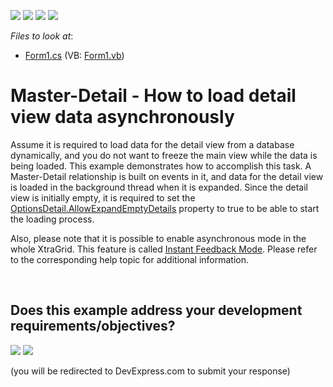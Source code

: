 <!-- default badges list -->
![](https://img.shields.io/endpoint?url=https://codecentral.devexpress.com/api/v1/VersionRange/128632479/10.1.7%2B)
[![](https://img.shields.io/badge/Open_in_DevExpress_Support_Center-FF7200?style=flat-square&logo=DevExpress&logoColor=white)](https://supportcenter.devexpress.com/ticket/details/E2745)
[![](https://img.shields.io/badge/📖_How_to_use_DevExpress_Examples-e9f6fc?style=flat-square)](https://docs.devexpress.com/GeneralInformation/403183)
[![](https://img.shields.io/badge/💬_Leave_Feedback-feecdd?style=flat-square)](#does-this-example-address-your-development-requirementsobjectives)
<!-- default badges end -->
<!-- default file list -->
*Files to look at*:

* [Form1.cs](./CS/WindowsFormsSample/Form1.cs) (VB: [Form1.vb](./VB/WindowsFormsSample/Form1.vb))
<!-- default file list end -->
# Master-Detail - How to load detail view data asynchronously


<p>Assume it is required to load data for the detail view from a database dynamically, and you do not want to freeze the main view while the data is being loaded. This example demonstrates how to accomplish this task. A Master-Detail relationship is built on events in it, and data for the detail view is loaded in the background thread when it is expanded. Since the detail view is initially empty, it is required to set the <a href="http://documentation.devexpress.com/#WindowsForms/DevExpressXtraGridViewsGridGridOptionsDetail_AllowExpandEmptyDetailstopic"><u>OptionsDetail.AllowExpandEmptyDetails</u></a> property to true to be able to start the loading process.</p><p>Also, please note that it is possible to enable asynchronous mode in the whole XtraGrid. This feature is called <a href="http://documentation.devexpress.com/#WindowsForms/CustomDocument8893"><u>Instant Feedback Mode</u></a>. Please refer to the corresponding help topic for additional information.</p>

<br/>


<!-- feedback -->
## Does this example address your development requirements/objectives?

[<img src="https://www.devexpress.com/support/examples/i/yes-button.svg"/>](https://www.devexpress.com/support/examples/survey.xml?utm_source=github&utm_campaign=winforms-grid-master-detail-async-load-detail-data&~~~was_helpful=yes) [<img src="https://www.devexpress.com/support/examples/i/no-button.svg"/>](https://www.devexpress.com/support/examples/survey.xml?utm_source=github&utm_campaign=winforms-grid-master-detail-async-load-detail-data&~~~was_helpful=no)

(you will be redirected to DevExpress.com to submit your response)
<!-- feedback end -->
